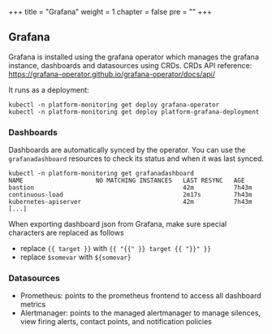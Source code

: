 +++
title = "Grafana"
weight = 1
chapter = false
pre = ""
+++

## Grafana

Grafana is installed using the grafana operator which manages the grafana instance, dashboards and datasources using CRDs.
CRDs API reference: <https://grafana-operator.github.io/grafana-operator/docs/api/>

It runs as a deployment:

```shell
kubectl -n platform-monitoring get deploy grafana-operator
kubectl -n platform-monitoring get deploy platform-grafana-deployment
```

### Dashboards

Dashboards are automatically synced by the operator.
You can use the `grafanadashboard` resources to check its status and when it was last synced.  

```shell
kubectl -n platform-monitoring get grafanadashboard
NAME                    NO MATCHING INSTANCES   LAST RESYNC   AGE
bastion                                         42m           7h43m
continuous-load                                 2m17s         7h43m
kubernetes-apiserver                            42m           7h43m
[...]
```

When exporting dashboard json from Grafana, make sure special characters are replaced as follows

- replace `{{ target }}` with `{{ "{{" }} target {{ "}}" }}`
- replace `$somevar` with `${somevar}`

### Datasources

- Prometheus: points to the prometheus frontend to access all dashboard metrics
- Alertmanager: points to the managed alertmanager to manage silences, view firing alerts, contact points, and notification policies
